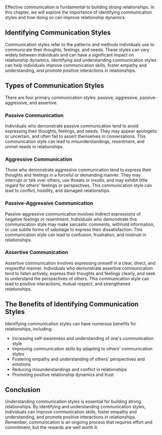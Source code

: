
Effective communication is fundamental to building strong relationships. In this chapter, we will explore the importance of identifying communication styles and how doing so can improve relationship dynamics.

Identifying Communication Styles
--------------------------------

Communication styles refer to the patterns and methods individuals use to communicate their thoughts, feelings, and needs. These styles can vary widely between individuals and can have a significant impact on relationship dynamics. Identifying and understanding communication styles can help individuals improve communication skills, foster empathy and understanding, and promote positive interactions in relationships.

Types of Communication Styles
-----------------------------

There are four primary communication styles: passive, aggressive, passive-aggressive, and assertive.

### Passive Communication

Individuals who demonstrate passive communication tend to avoid expressing their thoughts, feelings, and needs. They may appear apologetic or uncertain, and often fail to assert themselves in conversations. This communication style can lead to misunderstandings, resentment, and unmet needs in relationships.

### Aggressive Communication

Those who demonstrate aggressive communication tend to express their thoughts and feelings in a forceful or demanding manner. They may interrupt or talk over others, use threats or insults, and may exhibit little regard for others' feelings or perspectives. This communication style can lead to conflict, hostility, and damaged relationships.

### Passive-Aggressive Communication

Passive-aggressive communication involves indirect expressions of negative feelings or resentment. Individuals who demonstrate this communication style may make sarcastic comments, withhold information, or use subtle forms of sabotage to express their dissatisfaction. This communication style can lead to confusion, frustration, and mistrust in relationships.

### Assertive Communication

Assertive communication involves expressing oneself in a clear, direct, and respectful manner. Individuals who demonstrate assertive communication tend to listen actively, express their thoughts and feelings clearly, and seek to understand the perspectives of others. This communication style can lead to positive interactions, mutual respect, and strengthened relationships.

The Benefits of Identifying Communication Styles
------------------------------------------------

Identifying communication styles can have numerous benefits for relationships, including:

* Increasing self-awareness and understanding of one's communication style
* Improving communication skills by adapting to others' communication styles
* Fostering empathy and understanding of others' perspectives and emotions
* Reducing misunderstandings and conflict in relationships
* Promoting positive relationship dynamics and trust

Conclusion
----------

Understanding communication styles is essential for building strong relationships. By identifying and understanding communication styles, individuals can improve communication skills, foster empathy and understanding, and promote positive interactions in relationships. Remember, communication is an ongoing process that requires effort and commitment, but the rewards are well worth it.
